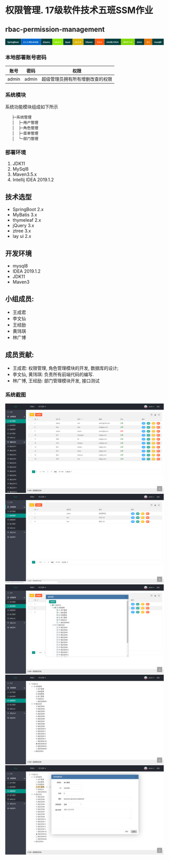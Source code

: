 # 权限管理. 17级软件技术五班SSM作业


## rbac-permission-management 
![screenshot](img/tittle.png)

### 本地部署账号密码

|     账号        |         密码                  |权限                      |
|----------------|-------------------------------|-----------------------------|
|admin           |               admin           |超级管理员拥有所有增删改查的权限        

### 系统模块
系统功能模块组成如下所示

  

	   ├─系统管理
	   │  ├─用户管理
	   │  ├─角色管理
	   │  ├─菜单管理
	   │  └─部门管理
	 

###  部署环境

 1. JDK11
 2. MySql8
 3. Maven3.5.x
 4. Intellij IDEA 2019.1.2

## 技术选型
- SpringBoot 2.x
- MyBatis 3.x
- thymeleaf 2.x
- jQuery 3.x
- ztree 3.x
- lay ui 2.x

## 开发环境
- mysql8
- IDEA 2019.1.2
- JDK11
- Maven3

## 小组成员: 
- 王成君
- 李文仙
- 王经励
- 黄玮琪
- 林广博

## 成员贡献: 
- 王成君: 权限管理, 角色管理模块的开发, 数据库的设计;
- 李文仙, 黄玮琪: 负责所有前端代码的编写.
- 林广博, 王经励: 部门管理模块开发, 接口测试
### 系统截图

![screenshot](img/1.png)
![screenshot](img/2.png)
![screenshot](img/3.png)
![screenshot](img/4.png)
![screenshot](img/5.png)


